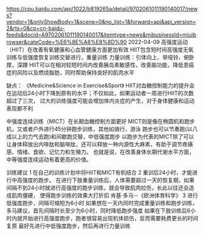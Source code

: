 


https://cpu.baidu.com/api/1022/b819265a/detail/9702061011190140017/news?vendor=1&onlyShowBody=1&scene=0&no_list=1&forward=api&api_version=2&rts=0&cp=cn-baidu-feeds&docid=A9702061011190140017&itemtype=news&mibusinessId=miuibrowser&cateCode=%E6%8E%A8%E8%8D%90
2022-04-09
高强度运动（HIIT）在改善有氧健康和心血管健康方面更加有效
HIIT包含短时间高强度无氧训练与低强度恢复训练交替进行，重量训练
  力量训练：引体向上、举哑铃、俯卧撑，深蹲
HIIT可以在相对较短时间内改善胰岛素敏感性，改善脑功能，降低患癌症的风险以及燃烧脂肪，同时帮助保持良好的肌肉水平

缺点：
《Medicine&Science in Exercise&Sport》
HIIT对血糖控制能力的提升会在运动后24小时下降到原有的水平；不仅如此，如果运动者一周进行HIIT的次数超过了三次，
过大的训练强度可能会增加体内炎症的产生，对于身体健康和运动表现都不利

中强度连续训练（MICT）在长期血糖控制方面更好
MICT则是像在椭圆机和跑步机，又或者户外进行45分钟跑步训练，其他如骑行，游泳
  跑步也可以节奏跑(以八成以上的力气去跑)和间歇跑交替，中低强度跑步
以跑步为代表的MICT除了可以让身体释放出内啡肽和脑啡肽，还可以释放一种内源性大麻素，有助于调节疼痛感、情绪、食欲、记忆力和生殖力。
也就是说，在改善身体长期代谢水平方面，中等强度连续运动有着更高的价值。

训练建议
1 在自己的训练计划中将HIIT和MICT有机结合
2 重训后24小时，才能进行中高强度的跑步。
在进行下肢重量训练后，人体需要超过一天的恢复期，如果间隔不到24小时就进行高强度的跑步训练，就会导致肌肉拉伤，长此以往还会造成肌肉僵硬，
  使得跑步训练的效果大打折扣    肯基·多马--《欧洲体育科学》
3 进行低强度跑步，间隔可缩短为6小时
如果想在一天内同时完成重量训练和跑步训练，多马建议，首先间隔时长至少为6小时，同时降低跑步强度
如果在下肢训练后6小时内就开始进行高强度跑步，跑者很容易出现机体损伤，反而需要耗费更长的时间复原
最好先进行中低强度跑步，然后再进行力量训练